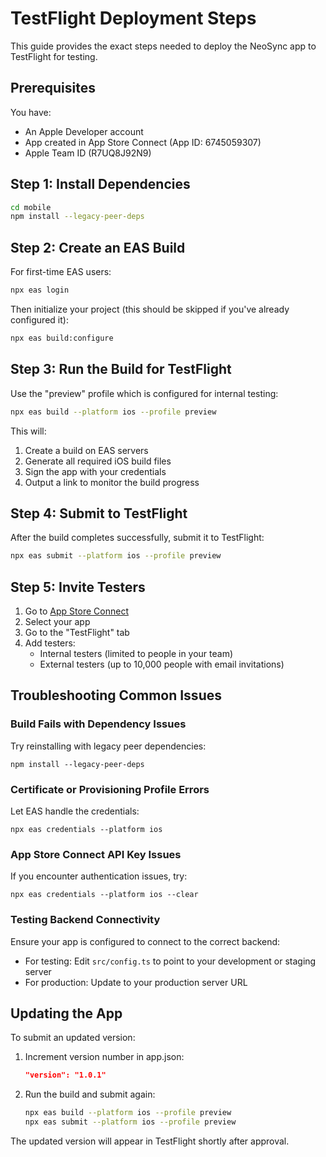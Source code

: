 # TestFlight Deployment Steps

This guide provides the exact steps needed to deploy the NeoSync app to TestFlight for testing.

## Prerequisites

You have:
- An Apple Developer account
- App created in App Store Connect (App ID: 6745059307)
- Apple Team ID (R7UQ8J92N9)

## Step 1: Install Dependencies

```bash
cd mobile
npm install --legacy-peer-deps
```

## Step 2: Create an EAS Build

For first-time EAS users:

```bash
npx eas login
```

Then initialize your project (this should be skipped if you've already configured it):

```bash
npx eas build:configure
```

## Step 3: Run the Build for TestFlight

Use the "preview" profile which is configured for internal testing:

```bash
npx eas build --platform ios --profile preview
```

This will:
1. Create a build on EAS servers
2. Generate all required iOS build files
3. Sign the app with your credentials
4. Output a link to monitor the build progress

## Step 4: Submit to TestFlight

After the build completes successfully, submit it to TestFlight:

```bash
npx eas submit --platform ios --profile preview
```

## Step 5: Invite Testers

1. Go to [App Store Connect](https://appstoreconnect.apple.com/)
2. Select your app
3. Go to the "TestFlight" tab
4. Add testers:
   - Internal testers (limited to people in your team)
   - External testers (up to 10,000 people with email invitations)

## Troubleshooting Common Issues

### Build Fails with Dependency Issues
Try reinstalling with legacy peer dependencies:
```
npm install --legacy-peer-deps
```

### Certificate or Provisioning Profile Errors
Let EAS handle the credentials:
```
npx eas credentials --platform ios
```

### App Store Connect API Key Issues
If you encounter authentication issues, try:
```
npx eas credentials --platform ios --clear
```

### Testing Backend Connectivity
Ensure your app is configured to connect to the correct backend:
- For testing: Edit `src/config.ts` to point to your development or staging server
- For production: Update to your production server URL

## Updating the App

To submit an updated version:

1. Increment version number in app.json:
   ```json
   "version": "1.0.1"
   ```

2. Run the build and submit again:
   ```bash
   npx eas build --platform ios --profile preview
   npx eas submit --platform ios --profile preview
   ```

The updated version will appear in TestFlight shortly after approval.